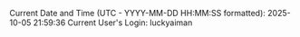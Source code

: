 Current Date and Time (UTC - YYYY-MM-DD HH:MM:SS formatted): 2025-10-05 21:59:36
Current User's Login: luckyaiman
